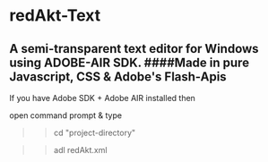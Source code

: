 redAkt-Text
===========
A semi-transparent text editor for Windows using ADOBE-AIR SDK.
####Made in pure Javascript, CSS & Adobe's Flash-Apis
-----------
If you have Adobe SDK + Adobe AIR installed then 

open command prompt & type

>> cd "project-directory"

>> adl redAkt.xml


